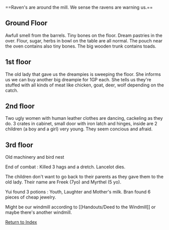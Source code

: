 ==Raven's are around the mill. We sense the ravens are warning us.==

## Ground Floor
Awfull smell from the barrels.
Tiny bones on the floor. Dream pastries in the over.
Flour, sugar, herbs in bowl on the table are all normal.
The pouch near the oven contains also tiny bones.
The big wooden trunk contains toads.

## 1st floor
The old lady that gave us the dreampies is sweeping the floor.
She informs us we can buy another big dreampie for 1GP each.
She tells us they're stuffed with all kinds of meat like chicken, goat, deer, wolf depending on the catch.

## 2nd floor
Two ugly women with human leather clothes are dancing, cackeling as they do.
3 crates in cabinet, small door with iron latch and hinges, inside are 2 children (a boy and a girl) very young. They seem concious and afraid.

## 3rd floor
Old machinery and bird nest

End of combat : Killed 3 hags and a dretch. Lancelot dies.

The children don't want to go back to their parents as they gave them to the old lady.
Their name are Freek (7yo) and Myrthel (5 yo).

Yui found 3 potions : Youth, Laughter and Mother's milk.
Bran found 6 pieces of cheap jewelry.

Might be our windmill according to [[Handouts/Deed to the Windmill]] or maybe there's another windmill.

[Return to Index](_index.md)
